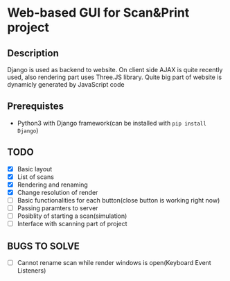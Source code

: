 Web-based GUI for Scan&Print project
===

Description
---

Django is used as backend to website.
On client side AJAX is quite recently used, also rendering part uses Three.JS library.
Quite big part of website is dynamicly generated by JavaScript code

Prerequistes
---

* Python3 with Django framework(can be installed with `pip install Django`)

TODO
---

* [x] Basic layout
* [x] List of scans
* [x] Rendering and renaming
* [x] Change resolution of render
* [ ] Basic functionalities for each button(close button is working right now)
* [ ] Passing paramters to server
* [ ] Posiblity of starting a scan(simulation)
* [ ] Interface with scanning part of project

BUGS TO SOLVE
---

* [ ] Cannot rename scan while render windows is open(Keyboard Event Listeners)